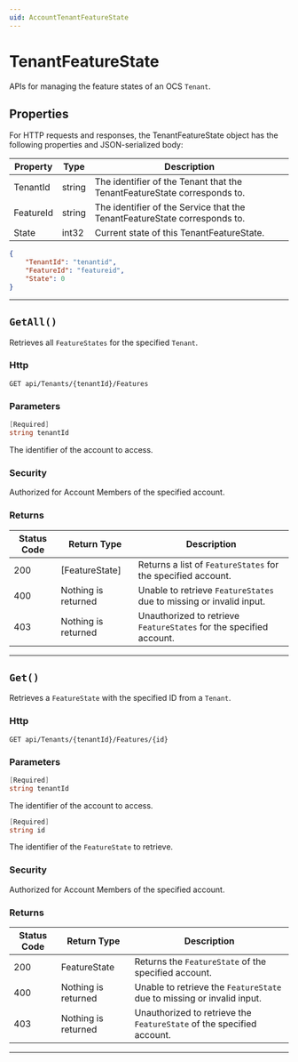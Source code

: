 ```yaml
---
uid: AccountTenantFeatureState
---
```


# TenantFeatureState

APIs for managing the feature states of an OCS `Tenant`.

## Properties

For HTTP requests and responses, the TenantFeatureState object has the following properties and JSON-serialized body: 

| Property | Type | Description | 
 | --- | --- | ---  | 
| TenantId | string | The identifier of the Tenant that the TenantFeatureState corresponds to. | 
| FeatureId | string | The identifier of the Service that the TenantFeatureState corresponds to. | 
| State | int32 | Current state of this TenantFeatureState. | 


```json
{
	"TenantId": "tenantid",
	"FeatureId": "featureid",
	"State": 0
}
```
***

## `GetAll()`

Retrieves all `FeatureStates` for the specified `Tenant`.

### Http

`GET api/Tenants/{tenantId}/Features`

### Parameters

```csharp
[Required]
string tenantId
```

The identifier of the account to access.


### Security

Authorized for Account Members of the specified account.

### Returns

| Status Code | Return Type | Description | 
 | --- | --- | ---  | 
| 200 | [FeatureState] | Returns a list of `FeatureStates` for the specified account. | 
| 400 | Nothing is returned | Unable to retrieve `FeatureStates` due to missing or invalid input. | 
| 403 | Nothing is returned | Unauthorized to retrieve `FeatureStates` for the specified account. | 


***
## `Get()`

Retrieves a `FeatureState` with the specified ID from a `Tenant`.

### Http

`GET api/Tenants/{tenantId}/Features/{id}`

### Parameters

```csharp
[Required]
string tenantId
```

The identifier of the account to access.
```csharp
[Required]
string id
```

The identifier of the `FeatureState` to retrieve.


### Security

Authorized for Account Members of the specified account.

### Returns

| Status Code | Return Type | Description | 
 | --- | --- | ---  | 
| 200 | FeatureState | Returns the `FeatureState` of the specified account. | 
| 400 | Nothing is returned | Unable to retrieve the `FeatureState` due to missing or invalid input. | 
| 403 | Nothing is returned | Unauthorized to retrieve the `FeatureState` of the specified account. | 


***
